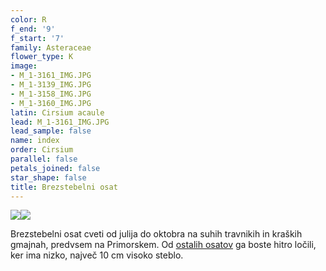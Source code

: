 ```yaml
---
color: R
f_end: '9'
f_start: '7'
family: Asteraceae
flower_type: K
image:
- M_1-3161_IMG.JPG
- M_1-3139_IMG.JPG
- M_1-3158_IMG.JPG
- M_1-3160_IMG.JPG
latin: Cirsium acaule
lead: M_1-3161_IMG.JPG
lead_sample: false
name: index
order: Cirsium
parallel: false
petals_joined: false
star_shape: false
title: Brezstebelni osat
---
```

<div>

![](http://www.zaplana.net/flowers/Asteraceae/CirsiumAcaule(BrezstebelniOsat)/%s/M_1-3161_IMG.JPG)![](http://www.zaplana.net/flowers/Asteraceae/CirsiumAcaule(BrezstebelniOsat)/%s/M_1-3139_IMG.JPG)

</div>

Brezstebelni osat cveti od julija do oktobra na suhih travnikih in kraških gmajnah, predvsem na Primorskem. Od [ostalih osatov](../si_Cirsium.asp) ga boste hitro ločili, ker ima nizko, največ 10 cm visoko steblo.
